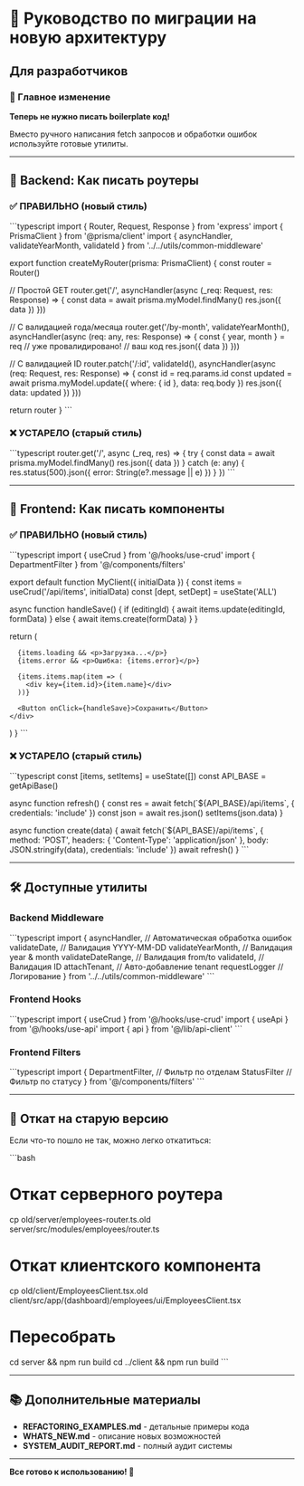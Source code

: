 # 🔄 Руководство по миграции на новую архитектуру

## Для разработчиков

### 🎯 Главное изменение

**Теперь не нужно писать boilerplate код!**

Вместо ручного написания fetch запросов и обработки ошибок используйте готовые утилиты.

---

## 📖 Backend: Как писать роутеры

### ✅ ПРАВИЛЬНО (новый стиль)

\`\`\`typescript
import { Router, Request, Response } from 'express'
import { PrismaClient } from '@prisma/client'
import { asyncHandler, validateYearMonth, validateId } from '../../utils/common-middleware'

export function createMyRouter(prisma: PrismaClient) {
  const router = Router()

  // Простой GET
  router.get('/', asyncHandler(async (_req: Request, res: Response) => {
    const data = await prisma.myModel.findMany()
    res.json({ data })
  }))

  // С валидацией года/месяца
  router.get('/by-month', validateYearMonth(), asyncHandler(async (req: any, res: Response) => {
    const { year, month } = req // уже провалидировано!
    // ваш код
    res.json({ data })
  }))

  // С валидацией ID
  router.patch('/:id', validateId(), asyncHandler(async (req: Request, res: Response) => {
    const id = req.params.id
    const updated = await prisma.myModel.update({ where: { id }, data: req.body })
    res.json({ data: updated })
  }))

  return router
}
\`\`\`

### ❌ УСТАРЕЛО (старый стиль)

\`\`\`typescript
router.get('/', async (_req, res) => {
  try {
    const data = await prisma.myModel.findMany()
    res.json({ data })
  } catch (e: any) {
    res.status(500).json({ error: String(e?.message || e) })
  }
})
\`\`\`

---

## 📖 Frontend: Как писать компоненты

### ✅ ПРАВИЛЬНО (новый стиль)

\`\`\`typescript
import { useCrud } from '@/hooks/use-crud'
import { DepartmentFilter } from '@/components/filters'

export default function MyClient({ initialData }) {
  const items = useCrud<MyItem>('/api/items', initialData)
  const [dept, setDept] = useState<Department>('ALL')

  async function handleSave() {
    if (editingId) {
      await items.update(editingId, formData)
    } else {
      await items.create(formData)
    }
  }

  return (
    <div>
      <DepartmentFilter value={dept} onChange={setDept} />
      
      {items.loading && <p>Загрузка...</p>}
      {items.error && <p>Ошибка: {items.error}</p>}
      
      {items.items.map(item => (
        <div key={item.id}>{item.name}</div>
      ))}
      
      <Button onClick={handleSave}>Сохранить</Button>
    </div>
  )
}
\`\`\`

### ❌ УСТАРЕЛО (старый стиль)

\`\`\`typescript
const [items, setItems] = useState([])
const API_BASE = getApiBase()

async function refresh() {
  const res = await fetch(\`\${API_BASE}/api/items\`, { credentials: 'include' })
  const json = await res.json()
  setItems(json.data)
}

async function create(data) {
  await fetch(\`\${API_BASE}/api/items\`, {
    method: 'POST',
    headers: { 'Content-Type': 'application/json' },
    body: JSON.stringify(data),
    credentials: 'include'
  })
  await refresh()
}
\`\`\`

---

## 🛠️ Доступные утилиты

### Backend Middleware

\`\`\`typescript
import {
  asyncHandler,         // Автоматическая обработка ошибок
  validateDate,         // Валидация YYYY-MM-DD
  validateYearMonth,    // Валидация year & month
  validateDateRange,    // Валидация from/to
  validateId,           // Валидация ID
  attachTenant,         // Авто-добавление tenant
  requestLogger         // Логирование
} from '../../utils/common-middleware'
\`\`\`

### Frontend Hooks

\`\`\`typescript
import { useCrud } from '@/hooks/use-crud'
import { useApi } from '@/hooks/use-api'
import { api } from '@/lib/api-client'
\`\`\`

### Frontend Filters

\`\`\`typescript
import { 
  DepartmentFilter,   // Фильтр по отделам
  StatusFilter        // Фильтр по статусу
} from '@/components/filters'
\`\`\`

---

## 🔄 Откат на старую версию

Если что-то пошло не так, можно легко откатиться:

\`\`\`bash
# Откат серверного роутера
cp old/server/employees-router.ts.old server/src/modules/employees/router.ts

# Откат клиентского компонента
cp old/client/EmployeesClient.tsx.old client/src/app/(dashboard)/employees/ui/EmployeesClient.tsx

# Пересобрать
cd server && npm run build
cd ../client && npm run build
\`\`\`

---

## 📚 Дополнительные материалы

- **REFACTORING_EXAMPLES.md** - детальные примеры кода
- **WHATS_NEW.md** - описание новых возможностей
- **SYSTEM_AUDIT_REPORT.md** - полный аудит системы

---

**Все готово к использованию! 🚀**
